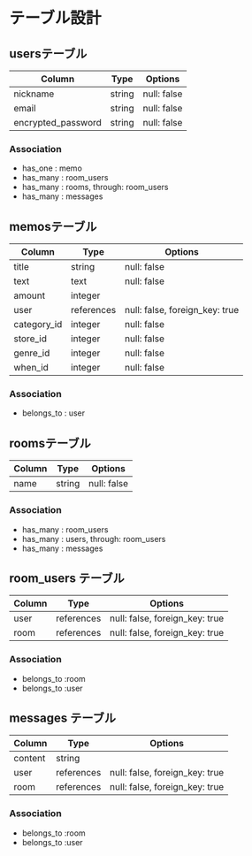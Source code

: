 # テーブル設計

## usersテーブル

|   Column           |  Type      |   Options   |
| ------------------ | ---------- | ----------- |
| nickname           | string     | null: false |
| email              | string     | null: false |
| encrypted_password | string     | null: false |

### Association

- has_one : memo
- has_many : room_users
- has_many : rooms, through: room_users
- has_many : messages

## memosテーブル

|   Column         |  Type      |   Options                      |
| ---------------- | ---------  | ------------------------------ |
| title            | string     | null: false                    |
| text             | text       | null: false                    |
| amount           | integer    |                                |
| user             | references | null: false, foreign_key: true |
| category_id      | integer    | null: false                    |
| store_id         | integer    | null: false                    |
| genre_id         | integer    | null: false                    |
| when_id          | integer    | null: false                    |

### Association

- belongs_to : user

## roomsテーブル

| Column  | Type    | Options     |
| ------  | ------  | ----------- |
| name    | string  | null: false |

### Association

- has_many : room_users
- has_many : users, through: room_users
- has_many : messages

## room_users テーブル

| Column  | Type        | Options                         |
| ------  | ----------  | ------------------------------  |
| user    | references  | null: false, foreign_key: true  |
| room    | references  | null: false, foreign_key: true  |

### Association

- belongs_to :room
- belongs_to :user

## messages テーブル

| Column  | Type       | Options                         |
| ------- | ---------- | ------------------------------  |
| content | string     |                                 |
| user    | references | null: false, foreign_key: true  |
| room    | references | null: false, foreign_key: true  |

### Association

- belongs_to :room
- belongs_to :user